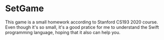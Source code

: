 # SetGame
This game is a small homework according to Stanford CS193 2020 course.
Even though it's so small, it's a good pratice for me to understand the Swift programming language, hoping that it also can help you.
